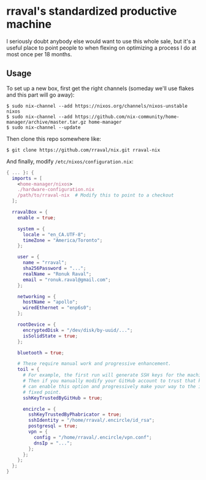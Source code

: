 # rraval's standardized productive machine

I seriously doubt anybody else would want to use this whole sale, but it's a useful place to point people to when flexing on optimizing a process I do at most once per 18 months.

## Usage

To set up a new box, first get the right channels (someday we'll use flakes and this part will go away):

```
$ sudo nix-channel --add https://nixos.org/channels/nixos-unstable nixos
$ sudo nix-channel --add https://github.com/nix-community/home-manager/archive/master.tar.gz home-manager
$ sudo nix-channel --update
```

Then clone this repo somewhere like:

```
$ git clone https://github.com/rraval/nix.git rraval-nix
```

And finally, modify `/etc/nixos/configuration.nix`:

```nix
{ ... }: {
  imports = [
    <home-manager/nixos>
    ./hardware-configuration.nix
    /path/to/rraval-nix  # Modify this to point to a checkout
  ];

  rravalBox = {
    enable = true;

    system = {
      locale = "en_CA.UTF-8";
      timeZone = "America/Toronto";
    };

    user = {
      name = "rraval";
      sha256Password = "...";
      realName = "Ronuk Raval";
      email = "ronuk.raval@gmail.com";
    };

    networking = {
      hostName = "apollo";
      wiredEthernet = "enp6s0";
    };

    rootDevice = {
      encryptedDisk = "/dev/disk/by-uuid/...";
      isSolidState = true;
    };

    bluetooth = true;

    # These require manual work and progressive enhancement.
    toil = {
      # For example, the first run will generate SSH keys for the machine.
      # Then if you manually modify your GitHub account to trust that key, you
      # can enable this option and progressively make your way to the ideal
      # fixed point.
      sshKeyTrustedByGitHub = true;

      encircle = {
        sshKeyTrustedByPhabricator = true;
        sshIdentity = "/home/rraval/.encircle/id_rsa";
        postgresql = true;
        vpn = {
          config = "/home/rraval/.encircle/vpn.conf";
          dnsIp = "...";
        };
      };
    };
  };
}
```
